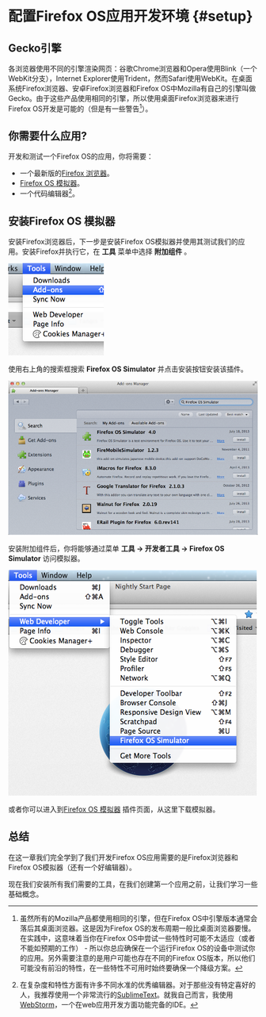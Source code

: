 # 配置Firefox OS应用开发环境 {#setup}

## Gecko引擎
各浏览器使用不同的引擎渲染网页：谷歌Chrome浏览器和Opera使用Blink（一个WebKit分支），Internet Explorer使用Trident，然而Safari使用WebKit。在桌面系统Firefox浏览器、安卓Firefox浏览器和Firefox OS中Mozilla有自己的引擎叫做Gecko。由于这些产品使用相同的引擎，所以使用桌面Firefox浏览器来进行Firefox OS开发是可能的（但是有一些警告[^engines]）。

[^engines]: 虽然所有的Mozilla产品都使用相同的引擎，但在Firefox OS中引擎版本通常会落后其桌面浏览器。这是因为Firefox OS的发布周期一般比桌面浏览器要慢。在实践中，这意味着当你在Firefox OS中尝试一些特性时可能不太适应（或者不能如预期的工作） - 所以你总应确保在一个运行Firefox OS的设备中测试你的应用。另外需要注意的是用户可能也存在不同的Firefox OS版本，所以他们可能没有前沿的特性，在一些特性不可用时始终要确保一个降级方案。

## 你需要什么应用?

开发和测试一个Firefox OS的应用，你将需要：

 * 一个最新版的[Firefox 浏览器](http://getfirefox.com)。
 * [Firefox OS 模拟器](https://addons.mozilla.org/en-US/firefox/addon/firefox-os-simulator/)。
 * 一个代码编辑器[^editors]。
 
[^editors]: 在复杂度和特性方面有许多不同水准的优秀编辑器。对于那些没有特定喜好的人，我推荐使用一个非常流行的[SublimeText](http://sublimetext.com/)。就我自己而言，我使用[WebStorm](http://www.jetbrains.com/webstorm/)，一个在web应用开发方面功能完备的IDE。
  
## 安装Firefox OS 模拟器

安装Firefox浏览器后，下一步是安装Firefox OS模拟器并使用其测试我们的应用。安装Firefox并执行它，在 **工具** 菜单中选择 **附加组件** 。

![选择 *工具* 菜单中 *附加组件** 菜单](images/originals/tools.png)

使用右上角的搜索框搜索 **Firefox OS Simulator** 并点击安装按钮安装该插件。

![附加组件管理中显示的模拟器组件](images/originals/addons-simulator.png)

安装附加组件后，你将能够通过菜单 **工具 -> 开发者工具 -> Firefox OS Simulator** 访问模拟器。

![安装后你在哪能找到模拟器](images/originals/tools-web-developer-simulator.png)

或者你可以进入到[Firefox OS 模拟器](https://addons.mozilla.org/en-US/firefox/addon/firefox-os-simulator/) 插件页面，从这里下载模拟器。

## 总结

在这一章我们完全学到了我们开发Firefox OS应用需要的是Firefox浏览器和Firefox OS模拟器（还有一个好编辑器）。

现在我们安装所有我们需要的工具，在我们创建第一个应用之前，让我们学习一些基础概念。